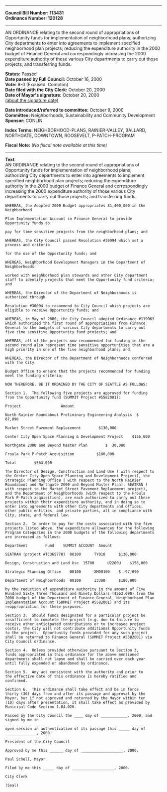* * * * *  
  
**Council Bill Number: [](#h0)[](#h2)113431**   
**Ordinance Number: 120128**  
  
* * * * *  
  
AN ORDINANCE relating to the second round of appropriations of Opportunity funds for implementation of neighborhood plans; authorizing City departments to enter into agreements to implement specified neighborhood plan projects; reducing the expenditure authority in the 2000 budget of Finance General and correspondingly increasing the 2000 expenditure authority of those various City departments to carry out those projects; and transferring funds.  
  
**Status:** Passed   
**Date passed by Full Council:** October 16, 2000   
**Vote:** 8-0 (Excused: Compton)   
**Date filed with the City Clerk:** October 20, 2000   
**Date of Mayor's signature:** October 20, 2000   
[(about the signature date)](/~public/approvaldate.htm)   
  
  
**Date introduced/referred to committee:** October 9, 2000   
**Committee:** Neighborhoods, Sustainability and Community Development   
**Sponsor:** CONLIN   
  
**Index Terms:** NEIGHBORHOOD-PLANS, RAINIER-VALLEY, BALLARD, NORTHGATE, DOWNTOWN, ROOSEVELT, P-PATCH-PROGRAM  
  
**Fiscal Note:** *(No fiscal note available at this time)*  
  
* * * * *  
  
**Text**  
    AN ORDINANCE relating to the second round of appropriations of  
    Opportunity funds for implementation of neighborhood plans;  
    authorizing City departments to enter into agreements to implement  
    specified neighborhood plan projects; reducing the expenditure  
    authority in the 2000 budget of Finance General and correspondingly  
    increasing the 2000 expenditure authority of those various City  
    departments to carry out those projects; and transferring funds.  
  
    WHEREAS, the Adopted 2000 Budget appropriates $1,400,000 in the  
    Neighborhood  
  
    Plan Implementation Account in Finance General to provide  
    Opportunity funds to  
  
    pay for time sensitive projects from the neighborhood plans; and  
  
    WHEREAS, the City Council passed Resolution #30094 which set a  
    process and criteria  
  
    for the use of the Opportunity funds; and  
  
    WHEREAS, Neighborhood Development Managers in the Department of  
    Neighborhoods  
  
    worked with neighborhood plan stewards and other City department  
    staff to identify projects that meet the Opportunity fund criteria;  
    and  
  
    WHEREAS, the Director of the Department of Neighborhoods is  
    authorized through  
  
    Resolution #30094 to recommend to City Council which projects are  
    eligible to receive Opportunity funds; and  
  
    WHEREAS, in May of 2000, the City Council adopted Ordinance #119963  
    which authorized the first round of appropriations from Finance  
    General to the budgets of various City departments to carry out  
    five time sensitive Opportunity fund projects; and  
  
    WHEREAS, all of the projects now recommended for funding in the  
    second round also represent time sensitive opportunities that are a  
    high priority in one of the five neighborhood plans; and,  
  
    WHEREAS, the Director of the Department of Neighborhoods conferred  
    with the City  
  
    Budget Office to ensure that the projects recommended for funding  
    meet the funding criteria;  
  
    NOW THEREFORE, BE IT ORDAINED BY THE CITY OF SEATTLE AS FOLLOWS:  
  
    Section 1.  The following five projects are approved for funding  
    from the Opportunity fund (SUMMIT Project #5582001):  
  
    Project                  Amount  
  
    North Rainier Roundabout Preliminary Engineering Analysis  $  
    67,090  
  
    Market Street Pavement Replacement        $130,000  
  
    Center City Open Space Planning & Development Project    $156,000  
  
    Northgate 2000 and Beyond Master Plan        $  30,000  
  
    Froula Park P-Patch Acquisition          $180,000  
  
    Total        $563,090  
  
    The Director of Design, Construction and Land Use ( with respect to  
    the Center City Open Space Planning and Development Project), the  
    Strategic Planning Office ( with respect to the North Rainier  
    Roundabout and Northgate 2000 and Beyond Master Plan), SEATRAN (  
    with respect to the Market Street Pavement Replacement project),  
    and the Department of Neighborhoods (with respect to the Froula  
    Park P-Patch acquisition), are each authorized to carry out these  
    projects within their expenditure authority, and in doing so to  
    enter into agreements with other City departments and offices,  
    other public entities, and private parties, all in compliance with  
    City, state, and federal law.  
  
    Section 2.  In order to pay for the costs associated with the five  
    projects listed above, the expenditure allowances for the following  
    Program Categories in the 2000 budgets of the following departments  
    are increased as follows:  
  
    Department        Fund    SUMMIT ACCOUNT  Amount  
  
    SEATRAN (project #TC365770)  00100      TY010      $130,000  
  
    Design, Construction and Land Use  15700      U2200U    $156,000  
  
    Strategic Planning Office    00100      XM00100    $  97,090  
  
    Department of Neighborhoods  00100      I3300      $180,000  
  
    by the reduction of expenditure authority in the amount of Five  
    Hundred Sixty Three Thousand and Ninety Dollars ($563,090) from the  
    2000 budget of the Department of Finance General, Neighborhood Plan  
    Implementation Account (SUMMIT Project #5582001) and its  
    reappropriation for these purposes.  
  
    Section 3.  Should funds designated for a particular project be  
    insufficient to complete the project (e.g. due to failure to  
    receive other anticipated contributions or to increased project  
    costs), the City will not contribute additional Opportunity funds  
    to the project.  Opportunity funds provided for any such project  
    shall be returned to Finance General (SUMMIT Project #5582001) via  
    City Council ordinance.  
  
    Section 4.  Unless provided otherwise pursuant to Section 3,  
    funds appropriated in this ordinance for the above mentioned  
    departments shall not lapse and shall be carried over each year  
    until fully expended or abandoned by ordinance.  
  
    Section 5.  Any act consistent with the authority and prior to  
    the effective date of this ordinance is hereby ratified and  
    confirmed.  
  
    Section 6.  This ordinance shall take effect and be in force  
    thirty (30) days from and after its passage and approval by the  
    Mayor, but if not approved and returned by the Mayor within ten  
    (10) days after presentation, it shall take effect as provided by  
    Municipal Code Section 1.04.020.  
  
    Passed by the City Council the ____ day of ____________, 2000, and  
    signed by me in  
  
    open session in authentication of its passage this _____ day of  
    ______________, 2000.  
  
    President of the City Council  
  
    Approved by me this ______ day of ___________________, 2000.  
  
    Paul Schell, Mayor  
  
    Filed by me this _____ day of ___________________, 2000.  
  
    City Clerk  
  
    (Seal)  
